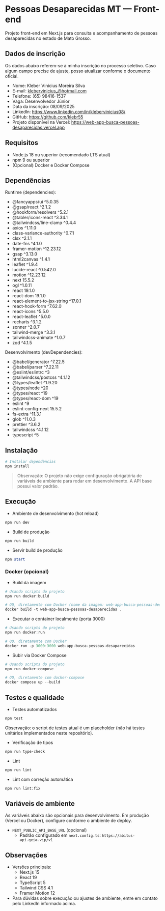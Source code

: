 # Pessoas Desaparecidas MT — Front-end

Projeto front-end em Next.js para consulta e acompanhamento de pessoas desaparecidas no estado de Mato Grosso.

## Dados de inscrição

Os dados abaixo referem-se à minha inscrição no processo seletivo. Caso algum campo precise de ajuste, posso atualizar conforme o documento oficial.

- Nome: Kleber Vinícius Moreira Silva
- E-mail: klebervinicius_@hotmail.com
- Telefone: (65) 98416-1537
- Vaga: Desenvolvedor Júnior
- Data da inscrição: 08/09/2025
- LinkedIn: https://www.linkedin.com/in/klebervinicius08/
- GitHub: https://github.com/klebr55
- Projeto disponível na Vercel: https://web-app-busca-pessoas-desaparecidas.vercel.app

## Requisitos

- Node.js 18 ou superior (recomendado LTS atual)
- npm 9 ou superior
- (Opcional) Docker e Docker Compose

## Dependências

Runtime (dependencies):

- @fancyapps/ui ^5.0.35
- @gsap/react ^2.1.2
- @hookform/resolvers ^5.2.1
- @tabler/icons-react ^3.34.1
- @tailwindcss/line-clamp ^0.4.4
- axios ^1.11.0
- class-variance-authority ^0.7.1
- clsx ^2.1.1
- date-fns ^4.1.0
- framer-motion ^12.23.12
- gsap ^3.13.0
- html2canvas ^1.4.1
- leaflet ^1.9.4
- lucide-react ^0.542.0
- motion ^12.23.12
- next 15.5.2
- ogl ^1.0.11
- react 19.1.0
- react-dom 19.1.0
- react-element-to-jsx-string ^17.0.1
- react-hook-form ^7.62.0
- react-icons ^5.5.0
- react-leaflet ^5.0.0
- recharts ^3.1.2
- sonner ^2.0.7
- tailwind-merge ^3.3.1
- tailwindcss-animate ^1.0.7
- zod ^4.1.5

Desenvolvimento (devDependencies):

- @babel/generator ^7.22.5
- @babel/parser ^7.22.11
- @eslint/eslintrc ^3
- @tailwindcss/postcss ^4.1.12
- @types/leaflet ^1.9.20
- @types/node ^20
- @types/react ^19
- @types/react-dom ^19
- eslint ^9
- eslint-config-next 15.5.2
- fs-extra ^11.3.1
- glob ^11.0.3
- prettier ^3.6.2
- tailwindcss ^4.1.12
- typescript ^5

## Instalação

```powershell
# Instalar dependências
npm install
```

> Observação: O projeto não exige configuração obrigatória de variáveis de ambiente para rodar em desenvolvimento. A API base possui valor padrão.

## Execução

- Ambiente de desenvolvimento (hot reload)

```powershell
npm run dev
```

- Build de produção

```powershell
npm run build
```

- Servir build de produção

```powershell
npm start
```

### Docker (opcional)

- Build da imagem

```powershell
# Usando scripts do projeto
npm run docker:build

# OU, diretamente com Docker (nome da imagem: web-app-busca-pessoas-desaparecidas)
docker build -t web-app-busca-pessoas-desaparecidas .
```

- Executar o container localmente (porta 3000)

```powershell
# Usando scripts do projeto
npm run docker:run

# OU, diretamente com Docker
docker run -p 3000:3000 web-app-busca-pessoas-desaparecidas
```

- Subir via Docker Compose

```powershell
# Usando scripts do projeto
npm run docker:compose

# OU, diretamente com docker-compose
docker compose up --build
```

## Testes e qualidade

- Testes automatizados

```powershell
npm test
```

Observação: o script de testes atual é um placeholder (não há testes unitários implementados neste repositório).

- Verificação de tipos

```powershell
npm run type-check
```

- Lint

```powershell
npm run lint
```

- Lint com correção automática

```powershell
npm run lint:fix
```

## Variáveis de ambiente

As variáveis abaixo são opcionais para desenvolvimento. Em produção (Vercel ou Docker), configure conforme o ambiente de deploy.

- `NEXT_PUBLIC_API_BASE_URL` (opcional)
  - Padrão configurado em `next.config.ts`: `https://abitus-api.geia.vip/v1`

## Observações

- Versões principais:
  - Next.js 15
  - React 19
  - TypeScript 5
  - Tailwind CSS 4.1
  - Framer Motion 12
- Para dúvidas sobre execução ou ajustes de ambiente, entre em contato pelo LinkedIn informado acima.
